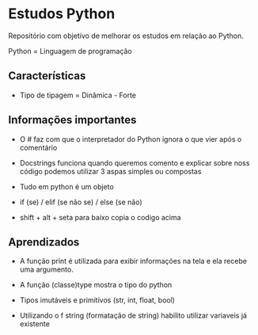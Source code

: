 
# Estudos Python
Repositório com objetivo de melhorar os estudos em relação ao Python. 

Python = Linguagem de programação

## Características
- Tipo de tipagem = Dinâmica - Forte


## Informações importantes
- O # faz com que o interpretador do Python ignora o que vier após o comentário

- Docstrings funciona quando queremos comento e explicar sobre noss código podemos utilizar 3 aspas simples ou compostas

- Tudo em python é um objeto

- if (se) / elif (se não se) / else (se não)

- shift + alt + seta para baixo copia o codigo acima

## Aprendizados

- A função print é utilizada para exibir informações na tela e ela recebe uma argumento.

- A função (classe)type mostra o tipo do python

- Tipos imutáveis e primitivos (str, int, float, bool)

- Utilizando o f string (formatação de string) habilito utilizar variaveis já existente